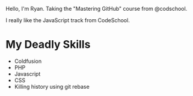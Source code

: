 Hello, I'm Ryan. Taking the "Mastering GitHub" course from @codschool.

I really like the JavaScript track from CodeSchool.

My Deadly Skills
================
* Coldfusion
* PHP
* Javascript
* CSS
* Killing history using git rebase
